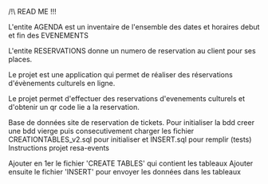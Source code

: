 /!\ READ ME !!!

L'entite AGENDA est un inventaire de l'ensemble des dates et horaires debut et fin des EVENEMENTS

L'entite RESERVATIONS donne un numero de reservation au client pour ses places.

Le projet est une application qui permet de réaliser des réservations d'évènements culturels en ligne.

Le projet permet d'effectuer des reservations d'evenements culturels et d'obtenir un qr code lie a la reservation.


Base de données site de reservation de tickets. Pour initialiser la bdd creer une bdd vierge puis consecutivement charger les fichier CREATIONTABLES_v2.sql pour initialiser et INSERT.sql pour remplir (tests)
Instructions projet resa-events

Ajouter en 1er le fichier 'CREATE TABLES' qui contient les tableaux
Ajouter ensuite le fichier 'INSERT' pour envoyer les données dans les tableaux
